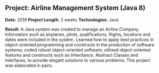 ## Project:  Airline Management System (Java 8) 
**Date:** 2019
 **Project Length**: 2 weeks 
 **Technologies:** Java

**Result:** A Java system was created to manage an Airline Company. Information such as airplanes, pilots, qualifications, flights, locations and dates were included in the system. Learned how to apply best practices in object-oriented programming and constructs in the production of software systems; coded robust object-oriented software; utilised object-oriented features and constructs such as Inheritance, Abstract Classes and Interfaces, to provide elegant solutions to various problems; This project was elaborated in pairs.